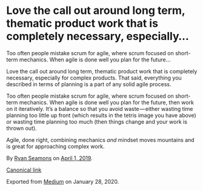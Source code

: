 # Love the call out around long term, thematic product work that is completely necessary, especially…

Too often people mistake scrum for agile, where scrum focused on short-term mechanics. When agile is done well you plan for the future…

Love the call out around long term, thematic product work that is completely necessary, especially for complex products. That said, everything you described in terms of planning is a part of any solid agile process.

Too often people mistake scrum for agile, where scrum focused on short-term mechanics. When agile is done well you plan for the future, then work on it iteratively. It’s a balance so that you avoid waste — either wasting time planning too little up front (which results in the tetris image you have above) or wasting time planning too much (then things change and your work is thrown out).

Agile, done right, combining mechanics _and_ mindset moves mountains and is great for approaching complex work.

By [Ryan Seamons](https://medium.com/@ryanseamons) on [April 1, 2019](https://medium.com/p/80862fc4aa89).

[Canonical link](https://medium.com/@ryanseamons/love-the-call-out-around-long-term-thematic-product-work-that-is-completely-necessary-especially-80862fc4aa89)

Exported from [Medium](https://medium.com) on January 28, 2020.